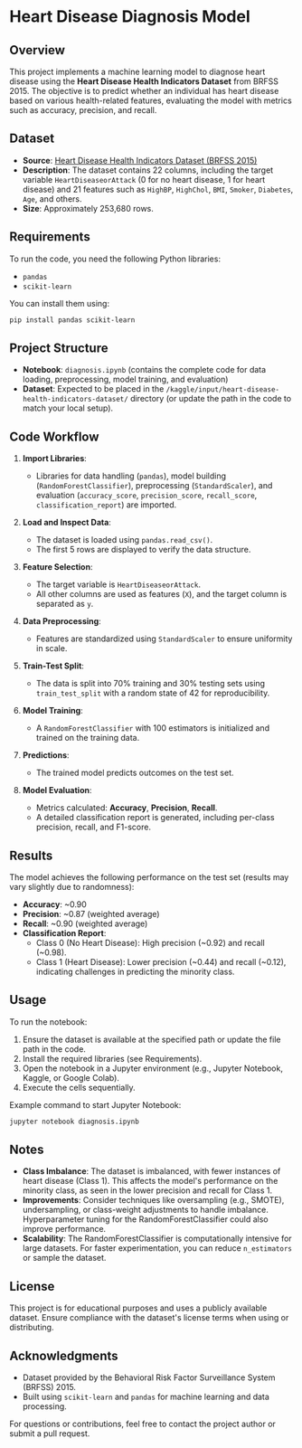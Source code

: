 # Heart Disease Diagnosis Model

## Overview
This project implements a machine learning model to diagnose heart disease using the **Heart Disease Health Indicators Dataset** from BRFSS 2015. The objective is to predict whether an individual has heart disease based on various health-related features, evaluating the model with metrics such as accuracy, precision, and recall.

## Dataset
- **Source**: [Heart Disease Health Indicators Dataset (BRFSS 2015)](https://www.kaggle.com/datasets/alexteboul/heart-disease-health-indicators-dataset)
- **Description**: The dataset contains 22 columns, including the target variable `HeartDiseaseorAttack` (0 for no heart disease, 1 for heart disease) and 21 features such as `HighBP`, `HighChol`, `BMI`, `Smoker`, `Diabetes`, `Age`, and others.
- **Size**: Approximately 253,680 rows.

## Requirements
To run the code, you need the following Python libraries:
- `pandas`
- `scikit-learn`

You can install them using:
```bash
pip install pandas scikit-learn
```

## Project Structure
- **Notebook**: `diagnosis.ipynb` (contains the complete code for data loading, preprocessing, model training, and evaluation)
- **Dataset**: Expected to be placed in the `/kaggle/input/heart-disease-health-indicators-dataset/` directory (or update the path in the code to match your local setup).

## Code Workflow
1. **Import Libraries**:
   - Libraries for data handling (`pandas`), model building (`RandomForestClassifier`), preprocessing (`StandardScaler`), and evaluation (`accuracy_score`, `precision_score`, `recall_score`, `classification_report`) are imported.

2. **Load and Inspect Data**:
   - The dataset is loaded using `pandas.read_csv()`.
   - The first 5 rows are displayed to verify the data structure.

3. **Feature Selection**:
   - The target variable is `HeartDiseaseorAttack`.
   - All other columns are used as features (`X`), and the target column is separated as `y`.

4. **Data Preprocessing**:
   - Features are standardized using `StandardScaler` to ensure uniformity in scale.

5. **Train-Test Split**:
   - The data is split into 70% training and 30% testing sets using `train_test_split` with a random state of 42 for reproducibility.

6. **Model Training**:
   - A `RandomForestClassifier` with 100 estimators is initialized and trained on the training data.

7. **Predictions**:
   - The trained model predicts outcomes on the test set.

8. **Model Evaluation**:
   - Metrics calculated: **Accuracy**, **Precision**, **Recall**.
   - A detailed classification report is generated, including per-class precision, recall, and F1-score.

## Results
The model achieves the following performance on the test set (results may vary slightly due to randomness):
- **Accuracy**: ~0.90
- **Precision**: ~0.87 (weighted average)
- **Recall**: ~0.90 (weighted average)
- **Classification Report**:
  - Class 0 (No Heart Disease): High precision (~0.92) and recall (~0.98).
  - Class 1 (Heart Disease): Lower precision (~0.44) and recall (~0.12), indicating challenges in predicting the minority class.

## Usage
To run the notebook:
1. Ensure the dataset is available at the specified path or update the file path in the code.
2. Install the required libraries (see Requirements).
3. Open the notebook in a Jupyter environment (e.g., Jupyter Notebook, Kaggle, or Google Colab).
4. Execute the cells sequentially.

Example command to start Jupyter Notebook:
```bash
jupyter notebook diagnosis.ipynb
```

## Notes
- **Class Imbalance**: The dataset is imbalanced, with fewer instances of heart disease (Class 1). This affects the model's performance on the minority class, as seen in the lower precision and recall for Class 1.
- **Improvements**: Consider techniques like oversampling (e.g., SMOTE), undersampling, or class-weight adjustments to handle imbalance. Hyperparameter tuning for the RandomForestClassifier could also improve performance.
- **Scalability**: The RandomForestClassifier is computationally intensive for large datasets. For faster experimentation, you can reduce `n_estimators` or sample the dataset.

## License
This project is for educational purposes and uses a publicly available dataset. Ensure compliance with the dataset's license terms when using or distributing.

## Acknowledgments
- Dataset provided by the Behavioral Risk Factor Surveillance System (BRFSS) 2015.
- Built using `scikit-learn` and `pandas` for machine learning and data processing.

For questions or contributions, feel free to contact the project author or submit a pull request.
